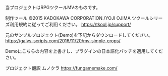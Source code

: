 当プロジェクトはRPGツクールMVのものです。

制作ツール ©2015 KADOKAWA CORPORATION./YOJI OJIMA
ツクールシリーズ利用規約に従ってご利用ください。
https://tkool.jp/support/

元のサンプルプロジェクト(Demo)を下記からダウンロードしてください。
https://galvs-scripts.com/2016/11/20/mv-simple-crops/

Demoにこちらの内容を上書きし、プラグインの日本語化パッチを適用してください。


プロジェクト翻訳
ムノクラ
https://fungamemake.com/
